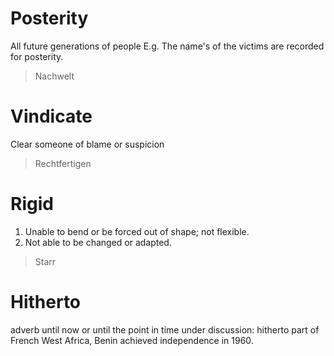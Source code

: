 # Posterity
All future generations of people
E.g. The name's of the victims are recorded for posterity.
> Nachwelt

# Vindicate
Clear someone of blame or suspicion
> Rechtfertigen 

# Rigid
1. Unable to bend or be forced out of shape; not flexible.
2. Not able to be changed or adapted.
> Starr

# Hitherto
adverb until now or until the point in time under discussion: hitherto part of French West Africa, Benin achieved independence in 1960.